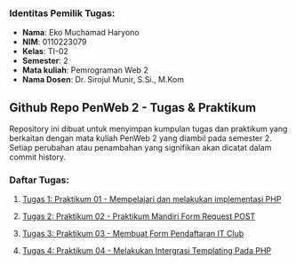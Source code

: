 ### Identitas Pemilik Tugas:

- **Nama**: Eko Muchamad Haryono  
- **NIM**: 0110223079
- **Kelas**: TI-02
- **Semester**: 2
- **Mata kuliah**: Pemrograman Web 2
- **Nama Dosen**: Dr. Sirojul Munir, S.Si., M.Kom



##  Github Repo PenWeb 2 - Tugas & Praktikum

Repository ini dibuat untuk menyimpan kumpulan tugas dan praktikum yang berkaitan dengan mata kuliah PenWeb 2 yang diambil pada semester 2. Setiap perubahan atau penambahan yang signifikan akan dicatat dalam commit history.

### Daftar Tugas:

1. [Tugas 1: Praktikum 01 - Mempelajari dan melakukan implementasi PHP](https://github.com/ekomh170/Tugas_Praktikum_Web_PW2/tree/master/praktikum_01)

2. [Tugas 2: Praktikum 02 - Praktikum Mandiri Form Request POST](https://github.com/ekomh170/Tugas_Praktikum_Web_PW2/tree/master/praktikum_02/latihan_praktikum_mandiri_2)

3. [Tugas 3: Praktikum 03 - Membuat Form Pendaftaran IT Club](https://github.com/ekomh170/Tugas_Praktikum_Web_PW2/tree/master/praktikum_03)

4. [Tugas 4: Praktikum 04 - Melakukan Intergrasi Templating Pada PHP](https://github.com/ekomh170/Tugas_Praktikum_Web_PW2/tree/master/praktikum_04)
